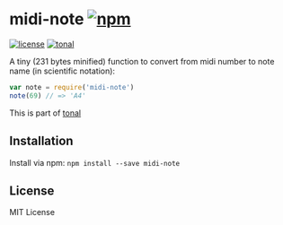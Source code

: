 # midi-note [![npm](https://img.shields.io/npm/v/midi-note.svg)](https://www.npmjs.com/package/midi-note)

[![license](https://img.shields.io/npm/l/midi-note.svg)](https://www.npmjs.com/package/midi-note)
[![tonal](https://img.shields.io/badge/tonal-midi--note-yellow.svg)](https://www.npmjs.com/browse/keyword/tonal)

A tiny (231 bytes minified) function to convert from midi number to note name (in scientific notation):

```js
var note = require('midi-note')
note(69) // => 'A4'
```

This is part of [tonal](https://github.com/danigb/tonal)

## Installation

Install via npm: `npm install --save midi-note`

## License

MIT License
